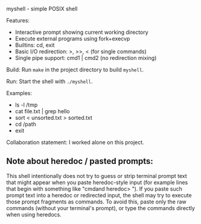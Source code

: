 myshell - simple POSIX shell

Features:
- Interactive prompt showing current working directory
- Execute external programs using fork+execvp
- Builtins: cd, exit
- Basic I/O redirection: >, >>, < (for single commands)
- Single pipe support: cmd1 | cmd2 (no redirection mixing)

Build:
Run `make` in the project directory to build `myshell`.

Run:
Start the shell with `./myshell`.

Examples:
- ls -l /tmp
- cat file.txt | grep hello
- sort < unsorted.txt > sorted.txt
- cd /path
- exit

Collaboration statement:
I worked alone on this project.

Note about heredoc / pasted prompts:
----------------------------------
This shell intentionally does not try to guess or strip terminal prompt text that
might appear when you paste heredoc-style input (for example lines that begin
with something like "cmdand heredoc> "). If you paste such prompt text into a
heredoc or redirected input, the shell may try to execute those prompt fragments
as commands. To avoid this, paste only the raw commands (without your terminal's
prompt), or type the commands directly when using heredocs.
